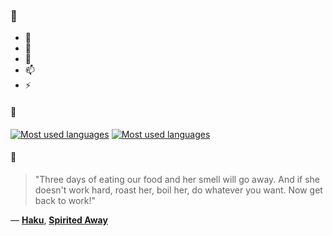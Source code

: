 ### 👋

- 🔭
- 🌱
- 💬
- 📫
- ⚡

#### 🧏

[![Most used languages](https://github-readme-stats-aynah.vercel.app/api/top-langs/?username=aynh&theme=solarized-dark&langs_count=6&layout=compact&hide_title=true)](https://github.com/anuraghazra/github-readme-stats#gh-dark-mode-only)
[![Most used languages](https://github-readme-stats-aynah.vercel.app/api/top-langs/?username=aynh&theme=solarized-light&langs_count=6&layout=compact&hide_title=true)](https://github.com/anuraghazra/github-readme-stats#gh-light-mode-only)

#### 💬

> "Three days of eating our food and her smell will go away. And if she doesn't work hard, roast her, boil her, do whatever you want. Now get back to work!"

&mdash; [**Haku**](https://myanimelist.net/character.php?q=Haku&cat=character), [**Spirited Away**](https://myanimelist.net/search/all?q=Spirited%20Away&cat=all)

